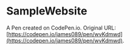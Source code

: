 # SampleWebsite

A Pen created on CodePen.io. Original URL: [https://codepen.io/james089/pen/wvKdmwd](https://codepen.io/james089/pen/wvKdmwd).


